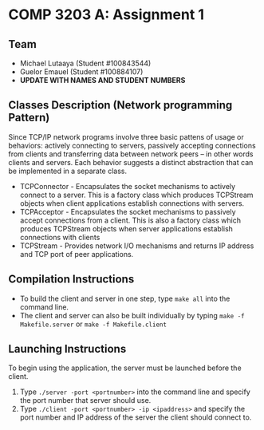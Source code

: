 # COMP 3203 A: Assignment 1
## Team
- Michael Lutaaya (Student #100843544)
- Guelor  Emauel  (Student #100884107)
- **UPDATE WITH NAMES AND STUDENT NUMBERS**

## Classes Description (Network programming Pattern)

Since TCP/IP network programs involve three basic pattens of usage or behaviors: actively connecting to servers, passively accepting connections from clients and transferring data between network peers – in other words clients and servers.  Each behavior suggests a distinct abstraction that can be implemented in a separate class.
 
- TCPConnector - Encapsulates the socket mechanisms to actively connect to a server. This is a factory class which produces TCPStream objects when client applications establish connections with servers.
- TCPAcceptor - Encapsulates the socket mechanisms to passively accept connections from a client. This is also a factory class which produces TCPStream objects when server applications establish connections with clients
- TCPStream - Provides network I/O mechanisms and returns IP address and TCP port of peer applications.


## Compilation Instructions
- To build the client and server in one step, type `make all` into the command line.
- The client and server can also be built individually by typing `make -f Makefile.server` or `make -f Makefile.client`

## Launching Instructions
To begin using the application, the server must be launched before the client.

1. Type `./server -port <portnumber>` into the command line and specify the port number that server should use.
2. Type `./client -port <portnumber> -ip <ipaddress>` and specify the port number and IP address of the server the client should connect to.
